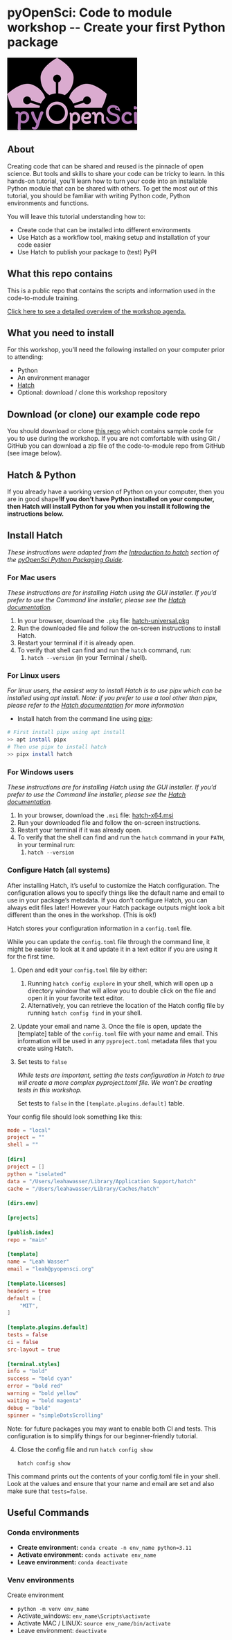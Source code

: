 # pyOpenSci: Code to module workshop -- Create your first Python package

![pyOpenSci Logo](pyopensci-logo-dark-mode.png)

## About

Creating code that can be shared and reused is the pinnacle of open science.
But tools and skills to share your code can be tricky to learn. In this
hands-on tutorial, you’ll learn how to turn your code into an installable
Python module that can be shared with others. To get the most out of this
tutorial, you should be familiar with writing Python code, Python environments
and functions.

You will leave this tutorial understanding how to:

* Create code that can be installed into different environments
* Use Hatch as a workflow tool, making setup and installation of your code easier
* Use Hatch to publish your package to (test) PyPI

## What this repo contains

This is a public repo that contains the scripts and information used in the
code-to-module training.

[Click here to see a detailed overview of the workshop agenda.](#TODO-link-to-jesse-post)

## What you need to install

For this workshop, you’ll need the following installed on your computer prior
to attending:

* Python
* An environment manager
* [Hatch](https://www.pyopensci.org/python-package-guide/tutorials/get-to-know-hatch.htmlhttps://www.pyopensci.org/python-package-guide/tutorials/get-to-know-hatch.html)
* Optional: download / clone this workshop repository

## Download (or clone) our example code repo

You should download or clone
[this repo](https://github.com/pyOpenSci/code-to-module-workshop) which
contains sample code for you to use during the
workshop. If you are not comfortable with using Git / GitHub you can download a
zip file of the code-to-module repo from GitHub (see image below).

## Hatch & Python

If you already have a working version of Python on your computer, then you are in good shape!**If you don’t have Python installed on your computer, then Hatch will install Python for you when you install it following the instructions below.**

## Install Hatch

_These instructions were adapted from the [Introduction to hatch](https://www.pyopensci.org/python-package-guide/tutorials/get-to-know-hatch.html) section of the [pyOpenSci Python Packaging Guide](https://www.pyopensci.org/python-package-guide/)._

### For Mac users

_These instructions are for installing Hatch using the GUI installer. If you’d prefer to use the Command line installer, please see the [Hatch documentation](https://hatch.pypa.io/latest/install/#command-line-installer)._

1. In your browser, download the `.pkg` file: [hatch-universal.pkg](https://github.com/pypa/hatch/releases/latest/download/hatch-universal.pkg)
2. Run the downloaded file and follow the on-screen instructions to install Hatch.
3. Restart your terminal if it is already open.
4. To verify that shell can find and run the `hatch` command, run:
    1. `hatch --version` (in your Terminal / shell).

### For Linux users

_For linux users, the easiest way to install Hatch is to use pipx which can be installed using apt install. Note: if you prefer to use a tool other than pipx, please refer to the [Hatch documentation](https://hatch.pypa.io/latest/) for more information_

* Install hatch from the command line using [pipx](https://pipx.pypa.io/stable/):  

```bash
# First install pipx using apt install
>> apt install pipx
# Then use pipx to install hatch
>> pipx install hatch
```

### For Windows users

_These instructions are for installing Hatch using the GUI installer. If you’d prefer to use the Command line installer, please see the [Hatch documentation](https://hatch.pypa.io/latest/install/#command-line-installer_1)._

1. In your browser, download the `.msi` file: [hatch-x64.msi](https://github.com/pypa/hatch/releases/latest/download/hatch-x64.msi)
2. Run your downloaded file and follow the on-screen instructions.
3. Restart your terminal if it was already open.
4. To verify that the shell can find and run the `hatch` command in your `PATH`, in your terminal run:
    1. `hatch --version`

### Configure Hatch (all systems)

After installing Hatch, it’s useful to customize the Hatch configuration. The
configuration allows you to specify things like the default name and email to
use in your package’s metadata. If you don’t configure Hatch, you can always
edit files later! However your Hatch package outputs might look a bit different
than the ones in the workshop. (This is ok!)

Hatch stores your configuration information in a `config.toml` file.

While you can update the `config.toml` file through the command line, it might
be easier to look at it and update it in a text editor if you are using it for
the first time.

1. Open and edit your `config.toml` file by either:
    1. Running `hatch config explore` in your shell, which will open up a directory window that will allow you to double click on the file and open it in your favorite text editor.
    2. Alternatively, you can retrieve the location of the Hatch config file by running `hatch config find` in your shell.
2. Update your email and name
    3. Once the file is open, update the [template] table of the `config.toml` file with your name and email. This information will be used in any `pyproject.toml` metadata files that you create using Hatch.
3. Set tests to `false`

    _While tests are important, setting the tests configuration in Hatch to true will create a more complex pyproject.toml file. We won’t be creating tests in this workshop._

    Set tests to `false` in the `[template.plugins.default]` table.

Your config file should look something like this:

```toml
mode = "local"
project = ""
shell = ""

[dirs]
project = []
python = "isolated"
data = "/Users/leahawasser/Library/Application Support/hatch"
cache = "/Users/leahawasser/Library/Caches/hatch"

[dirs.env]

[projects]

[publish.index]
repo = "main"

[template]
name = "Leah Wasser"
email = "leah@pyopensci.org"

[template.licenses]
headers = true
default = [
    "MIT",
]

[template.plugins.default]
tests = false
ci = false
src-layout = true

[terminal.styles]
info = "bold"
success = "bold cyan"
error = "bold red"
warning = "bold yellow"
waiting = "bold magenta"
debug = "bold"
spinner = "simpleDotsScrolling"
```

Note: for future packages you may want to enable both CI and tests. This
configuration is to simplify things for our beginner-friendly tutorial.

4. Close the config file and run `hatch config show`

    `hatch config show`

This command prints out the contents of your config.toml file in your shell.
Look at the values and ensure that your name and email are set and also make
sure that `tests=false`.

## Useful Commands

### Conda environments

* **Create environment:** `conda create -n env_name python=3.11`
* **Activate environment:** `conda activate env_name`
* **Leave environment:** `conda deactivate`

### Venv environments

Create environment

* `python -m venv env_name`
* Activate_windows: `env_name\Scripts\activate`
* Activate MAC / LINUX: `source env_name/bin/activate`
* Leave environment: `deactivate`
